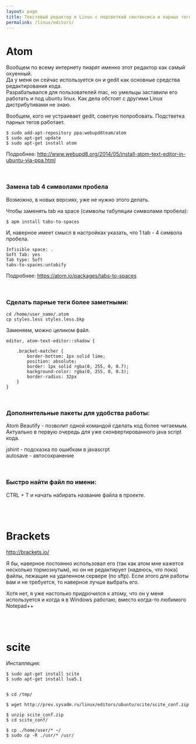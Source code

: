 ```yaml
---
layout: page
title: Текстовый редактор в Linux с подсветкой синтаксиса и парных тегов HTML (аналог notepad++ в Windows)
permalink: /linux/editors/
---
```



# Atom

Вообщем по всему интернету пиарят именно этот редактор как самый охуенный.<br/>
Да у меня он сейчас используется он и gedit как основные средства редактирования кода.<br/>
Разрабатывался для пользователей mac, но умельцы заставили его работать и под ubuntu linux. Как дела обстоят с другими Linux дистрибутивами не знаю.


Вообщем, кого не устраивает gedit, советую попробовать. Подстветка парных тегов работает.

    $ sudo add-apt-repository ppa:webupd8team/atom
    $ sudo apt-get update
    $ sudo apt-get install atom

Подробнее:
http://www.webupd8.org/2014/05/install-atom-text-editor-in-ubuntu-via-ppa.html

<br/>

### Замена tab 4 символами пробела

Возможно, в новых версиях, уже не нужно этого делать.

Чтобы заменять tab на space (символы табуляции символами пробела):

    $ apm install tabs-to-spaces

И, наверное имеет смысл в настройках указать, что 1 tab - 4 символа пробела.


    Infisible space: .
    Soft Tab: yes
    Tab type: Soft
    tabs-to-spaces:untabify

Подробнее:
https://atom.io/packages/tabs-to-spaces


<br/>

### Сделать парные теги более заметными:

    cd /home/user_name/.atom
    cp styles.less styles.less.bkp

Заменяем, можно целиком файл.


    editor, atom-text-editor::shadow {

        .bracket-matcher {
            border-bottom: 1px solid lime;
            position: absolute;
            border: 1px solid rgba(0, 255, 0, 0.7);
            background-color: rgba(0, 255, 0, 0.3);
            border-radius: 32px
        }
    }


<br/>

### Дополнительные пакеты для удобства работы:

Atom Beautify - позволит одной командой сделать код более читаемым. Актуально в первую очередь для уже сконвертированного java script кода.

jshint - подсказка по ошибкам в javascrpt  
autosave - автосохранение

<br/>

### Быстро найти файл по имени:

CTRL + T и начать набирать название файла в проекте.



<br/><br/>

# Brackets

http://brackets.io/


Я бы, наверное постоянно использовал его (так как атом мне кажется несколько тормознутым), но он не редактирует (надеюсь, что пока) файлы, лежащие на удаленном сервере (по sftp). Если этого для работы вам и не требуется, то наверное лучше выбрать его.

Хотя нет, я уже настолько придрочился к атому, что он у меня используется и когда я в Windows работаю, вместо когда-то любимого Notepad++


<br/><br/>

# scite


Инсталляция:

    $ sudo apt-get install scite
    $ sudo apt-get install lua5.1


    $ cd /tmp/

    $ wget http://prev.sysadm.ru/linux/editors/ubuntu/scite/scite_conf.zip

    $ unzip scite_conf.zip
    $ cd scite_conf/

    $ cp ./home/user/* ~/
    $ sudo cp -R ./usr/* /usr/
